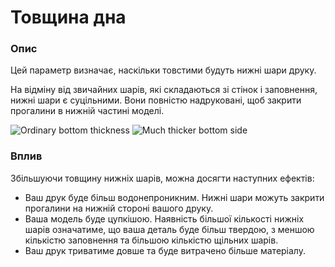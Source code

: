 Товщина дна
====

### **Опис**

Цей параметр визначає, наскільки товстими будуть нижні шари друку.

На відміну від звичайних шарів, які складаються зі стінок і заповнення, нижні шари є суцільними. Вони повністю надруковані, щоб закрити прогалини в нижній частині моделі.

![Ordinary bottom thickness](../images/top_bottom_thickness_0.8.png)
![Much thicker bottom side](../images/bottom_thickness.png)

### **Вплив**

Збільшуючи товщину нижніх шарів, можна досягти наступних ефектів:

* Ваш друк буде більш водонепроникним. Нижні шари можуть закрити прогалини на нижній стороні вашого друку.
* Ваша модель буде цупкішою. Наявність більшої кількості нижніх шарів означатиме, що ваша деталь буде більш твердою, з меншою кількістю заповнення та більшою кількістю щільних шарів.
* Ваш друк триватиме довше та буде витрачено більше матеріалу.
